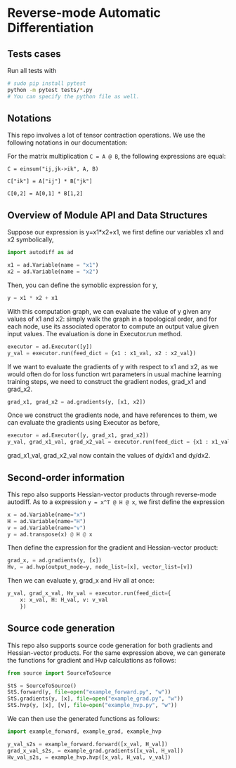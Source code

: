 # Reverse-mode Automatic Differentiation

## Tests cases
Run all tests with
```bash
# sudo pip install pytest
python -m pytest tests/*.py
# You can specify the python file as well.
```

## Notations
This repo involves a lot of tensor contraction operations. We use the following notations in our documentation:

For the matrix multiplication `C = A @ B`, the following expressions are equal:

```
C = einsum("ij,jk->ik", A, B)
```
```
C["ik"] = A["ij"] * B["jk"]
```
```
C[0,2] = A[0,1] * B[1,2]
```

## Overview of Module API and Data Structures

Suppose our expression is y=x1*x2+x1, we first define our variables x1 and x2 symbolically,
```python
import autodiff as ad

x1 = ad.Variable(name = "x1")
x2 = ad.Variable(name = "x2")
```
Then, you can define the symoblic expression for y,
```python
y = x1 * x2 + x1
```
With this computation graph, we can evaluate the value of y given any values of x1 and x2: simply walk the graph in a topological order, and for each node, use its associated operator to compute an output value given input values. The evaluation is done in Executor.run method.
```python
executor = ad.Executor([y])
y_val = executor.run(feed_dict = {x1 : x1_val, x2 : x2_val})
```
If we want to evaluate the gradients of y with respect to x1 and x2, as we would often do for loss function wrt parameters in usual machine learning training steps, we need to construct the gradient nodes, grad_x1 and grad_x2.
```python
grad_x1, grad_x2 = ad.gradients(y, [x1, x2])
```
Once we construct the gradients node, and have references to them, we can evaluate the gradients using Executor as before,
```python
executor = ad.Executor([y, grad_x1, grad_x2])
y_val, grad_x1_val, grad_x2_val = executor.run(feed_dict = {x1 : x1_val, x2 : x2_val})
```
grad_x1_val, grad_x2_val now contain the values of dy/dx1 and dy/dx2.

## Second-order information

This repo also supports Hessian-vector products through reverse-mode autodiff. As to a expression `y = x^T @ H @ x`, we first define the expression 
```python
x = ad.Variable(name="x")
H = ad.Variable(name="H")
v = ad.Variable(name="v")
y = ad.transpose(x) @ H @ x
```
Then define the expression for the gradient and Hessian-vector product:
```python
grad_x, = ad.gradients(y, [x])
Hv, = ad.hvp(output_node=y, node_list=[x], vector_list=[v])
```
Then we can evaluate y, grad_x and Hv all at once:
```python
y_val, grad_x_val, Hv_val = executor.run(feed_dict={
    x: x_val, H: H_val, v: v_val
    })
```

## Source code generation

This repo also supports source code generation for both gradients and Hessian-vector products. For the same expression above, we can generate the functions for gradient and Hvp calculations as follows:
```python
from source import SourceToSource

StS = SourceToSource()
StS.forward(y, file=open("example_forward.py", "w"))
StS.gradients(y, [x], file=open("example_grad.py", "w"))
StS.hvp(y, [x], [v], file=open("example_hvp.py", "w"))
```
We can then use the generated functions as follows:
```python
import example_forward, example_grad, example_hvp

y_val_s2s = example_forward.forward([x_val, H_val])
grad_x_val_s2s, = example_grad.gradients([x_val, H_val])
Hv_val_s2s, = example_hvp.hvp([x_val, H_val, v_val])
```
